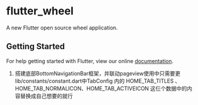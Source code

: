 # flutter_wheel

A new Flutter open source  wheel application.

## Getting Started

For help getting started with Flutter, view our online
[documentation](https://flutter.io/).

1. 搭建底部BottomNavigationBar框架，并联动pageview使用中只需要更lib/constants/constant.dart中TabConfig 内的 HOME_TAB_TITLES 、HOME_TAB_NORMALICON、HOME_TAB_ACTIVEICON 这仨个数据中的内容替换成自己想要的就行